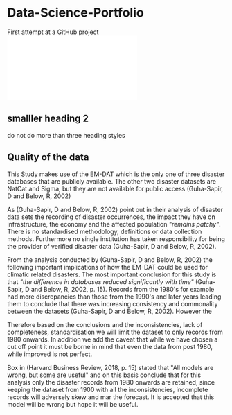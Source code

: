 # Data-Science-Portfolio
First attempt at a GitHub project
![Me](assets/images/Andrew.C)
## smalller heading 2
do not do more than three heading styles
## Quality of the data 
This Study makes use of the EM-DAT which is the only one of  three disaster databases that are publicly available. The other two disaster datasets are NatCat 
and Sigma, but they are not available for public access (Guha-Sapir, D and Below, R, 2002)

 As (Guha-Sapir, D and Below, R, 2002) point out in their analysis of disaster data sets the recording of disaster occurrences, the impact they have on infrastructure, the economy and the affected population *"remains patchy"*. There is no standardised methodology, definitions or data collection methods. Furthermore no single institution has taken responsibility for being the provider of verified disaster data (Guha-Sapir, D and Below, R, 2002).

From the analysis conducted by (Guha-Sapir, D and Below, R, 2002) the following important implications of how the EM-DAT could be used for climatic related disasters. 
The most important conclusion for this study is that *"the difference in databases reduced significantly with time"* (Guha-Sapir, D and Below, R, 2002, p. 15). 
Records from the 1980's for example had more discrepancies than those from the 1990's and later years leading them to conclude that there was increasing consistency and commonality between the datasets (Guha-Sapir, D and Below, R, 2002). However the 

Therefore based on the conclusions and the inconsistencies, lack of completeness, standardisation we will limit the dataset to only records from 1980 onwards. In addition we add the caveat that while we have chosen a cut off point it must be borne in mind that even the data from post 1980, while improved is not perfect. 

Box in (Harvard Business Review, 2018, p. 15) stated that "All models are wrong, but some are useful" and on this basis conclude that for this analysis only the disaster records from 1980 onwards are retained, since keeping the dataset from 1900 with all the inconsistencies, incomplete records will adversely skew and mar the forecast. It is accepted that this model will be wrong but hope it will be useful.

